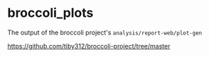 # broccoli_plots

The output of the broccoli project's `analysis/report-web/plot-gen`

https://github.com/tiby312/broccoli-project/tree/master

